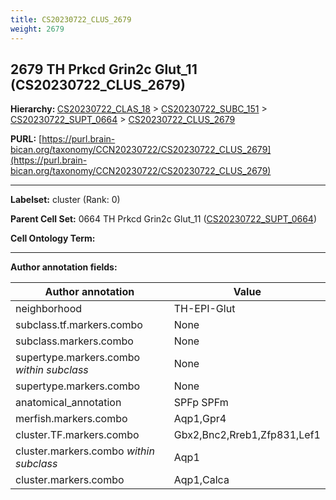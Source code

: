 ```yaml
---
title: CS20230722_CLUS_2679
weight: 2679
---
```

## 2679 TH Prkcd Grin2c Glut_11 (CS20230722_CLUS_2679)
<b>Hierarchy: </b>
[CS20230722_CLAS_18](../CS20230722_CLAS_18) >
[CS20230722_SUBC_151](../CS20230722_SUBC_151) >
[CS20230722_SUPT_0664](../CS20230722_SUPT_0664) >
[CS20230722_CLUS_2679](../CS20230722_CLUS_2679)

**PURL:** [https://purl.brain-bican.org/taxonomy/CCN20230722/CS20230722_CLUS_2679](https://purl.brain-bican.org/taxonomy/CCN20230722/CS20230722_CLUS_2679)

---


**Labelset:** cluster (Rank: 0)

**Parent Cell Set:** 0664 TH Prkcd Grin2c Glut_11 ([CS20230722_SUPT_0664](../CS20230722_SUPT_0664))



**Cell Ontology Term:** 

[MARKER GENES.]: #


---

[TRANSFERRED ANNOTATIONS.]: #


[AUTHOR ANNOTATION FIELDS.]: #


**Author annotation fields:**

| Author annotation | Value |
|-------------------|-------|
|neighborhood|TH-EPI-Glut|
|subclass.tf.markers.combo|None|
|subclass.markers.combo|None|
|supertype.markers.combo _within subclass_|None|
|supertype.markers.combo|None|
|anatomical_annotation|SPFp SPFm|
|merfish.markers.combo|Aqp1,Gpr4|
|cluster.TF.markers.combo|Gbx2,Bnc2,Rreb1,Zfp831,Lef1|
|cluster.markers.combo _within subclass_|Aqp1|
|cluster.markers.combo|Aqp1,Calca|
